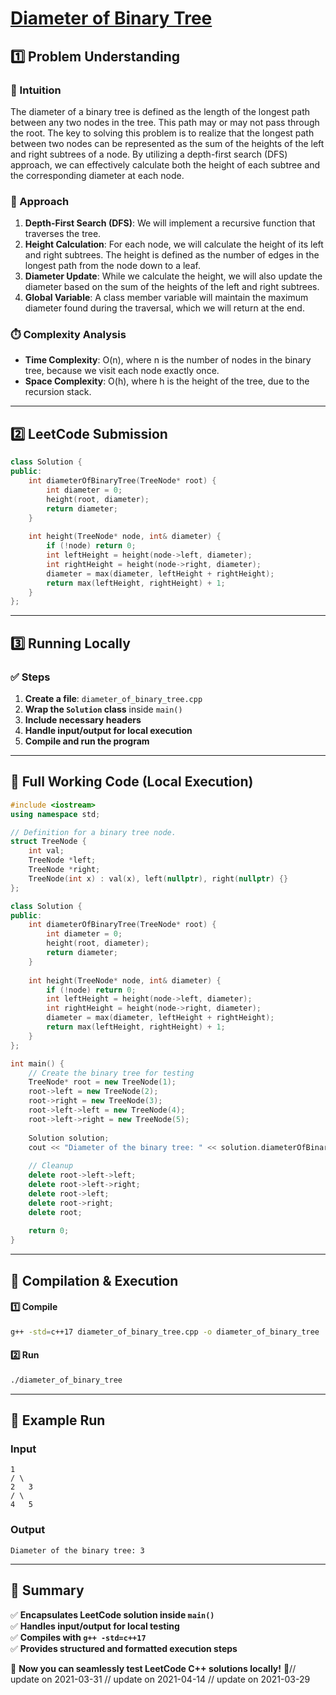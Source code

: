 # **[Diameter of Binary Tree](https://leetcode.com/problems/diameter-of-binary-tree/description/)**  

## **1️⃣ Problem Understanding**  
### **📌 Intuition**  
The diameter of a binary tree is defined as the length of the longest path between any two nodes in the tree. This path may or may not pass through the root. The key to solving this problem is to realize that the longest path between two nodes can be represented as the sum of the heights of the left and right subtrees of a node. By utilizing a depth-first search (DFS) approach, we can effectively calculate both the height of each subtree and the corresponding diameter at each node.

### **🚀 Approach**  
1. **Depth-First Search (DFS)**: We will implement a recursive function that traverses the tree.
2. **Height Calculation**: For each node, we will calculate the height of its left and right subtrees. The height is defined as the number of edges in the longest path from the node down to a leaf.
3. **Diameter Update**: While we calculate the height, we will also update the diameter based on the sum of the heights of the left and right subtrees.
4. **Global Variable**: A class member variable will maintain the maximum diameter found during the traversal, which we will return at the end.

### **⏱️ Complexity Analysis**  
- **Time Complexity**: O(n), where n is the number of nodes in the binary tree, because we visit each node exactly once.
- **Space Complexity**: O(h), where h is the height of the tree, due to the recursion stack.

---  

## **2️⃣ LeetCode Submission**  
```cpp
class Solution {
public:
    int diameterOfBinaryTree(TreeNode* root) {
        int diameter = 0;
        height(root, diameter);
        return diameter;
    }
    
    int height(TreeNode* node, int& diameter) {
        if (!node) return 0;
        int leftHeight = height(node->left, diameter);
        int rightHeight = height(node->right, diameter);
        diameter = max(diameter, leftHeight + rightHeight);
        return max(leftHeight, rightHeight) + 1;
    }
};
```  

---  

## **3️⃣ Running Locally**  
### **✅ Steps**  
1. **Create a file**: `diameter_of_binary_tree.cpp`  
2. **Wrap the `Solution` class** inside `main()`  
3. **Include necessary headers**  
4. **Handle input/output for local execution**  
5. **Compile and run the program**  

---  

## **📝 Full Working Code (Local Execution)**  
```cpp
#include <iostream>
using namespace std;

// Definition for a binary tree node.
struct TreeNode {
    int val;
    TreeNode *left;
    TreeNode *right;
    TreeNode(int x) : val(x), left(nullptr), right(nullptr) {}
};

class Solution {
public:
    int diameterOfBinaryTree(TreeNode* root) {
        int diameter = 0;
        height(root, diameter);
        return diameter;
    }
    
    int height(TreeNode* node, int& diameter) {
        if (!node) return 0;
        int leftHeight = height(node->left, diameter);
        int rightHeight = height(node->right, diameter);
        diameter = max(diameter, leftHeight + rightHeight);
        return max(leftHeight, rightHeight) + 1;
    }
};

int main() {
    // Create the binary tree for testing
    TreeNode* root = new TreeNode(1);
    root->left = new TreeNode(2);
    root->right = new TreeNode(3);
    root->left->left = new TreeNode(4);
    root->left->right = new TreeNode(5);
    
    Solution solution;
    cout << "Diameter of the binary tree: " << solution.diameterOfBinaryTree(root) << endl;
    
    // Cleanup
    delete root->left->left;
    delete root->left->right;
    delete root->left;
    delete root->right;
    delete root;
    
    return 0;
}
```  

---  

## **🔧 Compilation & Execution**  
#### **1️⃣ Compile**  
```bash
g++ -std=c++17 diameter_of_binary_tree.cpp -o diameter_of_binary_tree
```  

#### **2️⃣ Run**  
```bash
./diameter_of_binary_tree
```  

---  

## **🎯 Example Run**  
### **Input**  
```
1
/ \
2   3
/ \
4   5
```  
### **Output**  
```
Diameter of the binary tree: 3
```  

---  

## **📌 Summary**  
✅ **Encapsulates LeetCode solution inside `main()`**  
✅ **Handles input/output for local testing**  
✅ **Compiles with `g++ -std=c++17`**  
✅ **Provides structured and formatted execution steps**  

🚀 **Now you can seamlessly test LeetCode C++ solutions locally!** 🚀// update on 2021-03-31
// update on 2021-04-14
// update on 2021-03-29
